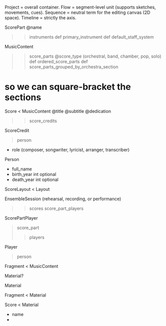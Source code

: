 
Project = overall container.
Flow = segment-level unit (supports sketches, movements, cues).
Sequence = neutral term for the editing canvas (2D space).
Timeline = strictly the axis.




ScorePart
@name
>> instruments
def primary_instrument
def default_staff_system


MusicContent
>> score_parts
@score_type (orchestral, band, chamber, pop, solo)
def ordered_score_parts
def score_parts_grouped_by_orchestra_section
  # so we can square-bracket the sections



Score < MusicContent
@title
@subtitle
@dedication
>> score_credits


ScoreCredit
> person
- role (composer, songwriter, lyricist, arranger, transcriber)


Person
- full_name
- birth_year int optional
- death_year int optional


ScoreLayout < Layout



EnsembleSession (rehearsal, recording, or performance)
>> scores
>> score_part_players


ScorePartPlayer
> score_part
>> players




Player
> person



Fragment < MusicContent



Material?


Material

Fragment < Material

Score < Material
- name
-
